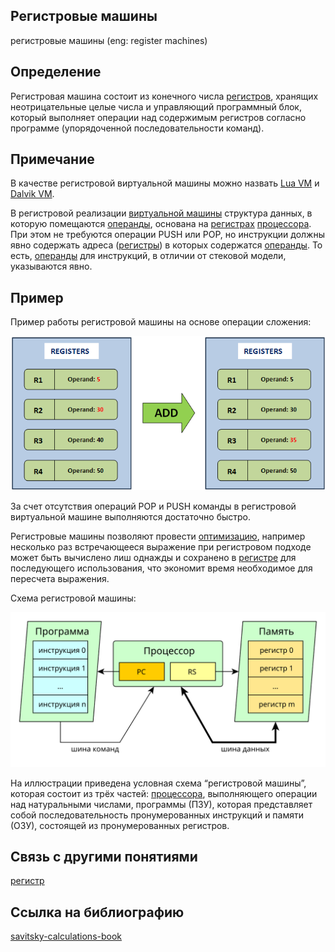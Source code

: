 ## Регистровые машины
регистровые машины (eng: register machines) 

## Определение
Регистровая машина состоит из конечного числа [регистров](register.md), хранящих неотрицательные целые числа и управляющий программный блок, который выполняет операции над содержимым регистров согласно программе (упорядоченной последовательности команд).
## Примечание
В качестве регистровой виртуальной машины можно назвать [Lua VM](liaVM.md) 
и [Dalvik VM](dalvik.md).

В регистровой реализации [виртуальной машины](virtual_machines_1.md) структура данных, в которую помещаются [операнды](operand.md), основана на [регистрах](register.md) [процессора](processor.md). При этом не требуются операции PUSH или POP, но инструкции должны явно содержать адреса ([регистры](register.md)) в которых содержатся [операнды](operand.md). То есть, [операнды](operand.md) для инструкций, в отличии от стековой модели, указываются явно. 

## Пример
Пример работы регистровой машины на основе операции сложения:

![register_add](images/registeradd.png)

За счет отсутствия операций POP и PUSH команды в регистровой виртуальной машине выполняются достаточно быстро.

Регистровые машины позволяют провести [оптимизацию](code_optimization.md), например несколько раз встречающееся выражение при регистровом подходе может быть вычислено лиш однажды и сохранено в [регистре](register.md) для последующего использования, что экономит время необходимое для пересчета выражения.

Схема регистровой машины:

![register machine](images/register_machine.svg)

На иллюстрации приведена условная схема “регистровой машины”, которая состоит из трёх частей: [процессора](processor.md), выполняющего операции над натуральными числами, программы (ПЗУ), которая представляет собой последовательность пронумерованных инструкций и памяти (ОЗУ), состоящей из пронумерованных регистров.

## Cвязь с другими понятиями 
[регистр](register.md)
## Cсылка на библиографию
[savitsky-calculations-book](../bibliography/savitsky-calculations-book.md)
